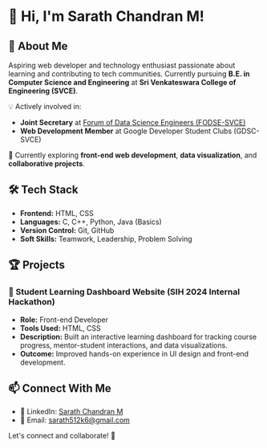 # 👋 Hi, I'm Sarath Chandran M!

## 🚀 About Me
Aspiring web developer and technology enthusiast passionate about learning and contributing to tech communities. Currently pursuing **B.E. in Computer Science and Engineering** at **Sri Venkateswara College of Engineering (SVCE)**.  

💡 Actively involved in:
- **Joint Secretary** at [Forum of Data Science Engineers (FODSE-SVCE)](https://www.linkedin.com/in/sarath-chandran-m-1368ba285)  
- **Web Development Member** at Google Developer Student Clubs (GDSC-SVCE)  

🔭 Currently exploring **front-end web development**, **data visualization**, and **collaborative projects**.

## 🛠️ Tech Stack
- **Frontend:** HTML, CSS  
- **Languages:** C, C++, Python, Java (Basics)  
- **Version Control:** Git, GitHub  
- **Soft Skills:** Teamwork, Leadership, Problem Solving  

## 🏆 Projects
### 🔹 Student Learning Dashboard Website (SIH 2024 Internal Hackathon)
- **Role:** Front-end Developer  
- **Tools Used:** HTML, CSS  
- **Description:** Built an interactive learning dashboard for tracking course progress, mentor-student interactions, and data visualizations.  
- **Outcome:** Improved hands-on experience in UI design and front-end development.  

## 📫 Connect With Me
- 💼 LinkedIn: [Sarath Chandran M](https://www.linkedin.com/in/sarath-chandran-m-1368ba285)  
- 📧 Email: sarath512k6@gmail.com  

Let's connect and collaborate! 🚀

<!--
**sarathcodes516/sarathcodes516** is a ✨ _special_ ✨ repository because its `README.md` (this file) appears on your GitHub profile.

Here are some ideas to get you started:

- 🔭 I’m currently working on ...
- 🌱 I’m currently learning ...
- 👯 I’m looking to collaborate on ...
- 🤔 I’m looking for help with ...
- 💬 Ask me about ...
- 📫 How to reach me: ...
- 😄 Pronouns: ...
- ⚡ Fun fact: ...
-->
